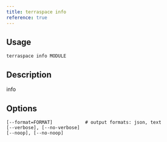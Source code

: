 ```yaml
---
title: terraspace info
reference: true
---
```


## Usage

    terraspace info MODULE

## Description

info


## Options

```
[--format=FORMAT]            # output formats: json, text
[--verbose], [--no-verbose]  
[--noop], [--no-noop]        
```

